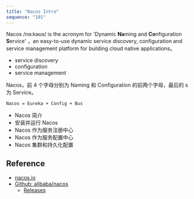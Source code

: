 ```yaml
---
title: "Nacos Intro"
sequence: "101"
---
```


Nacos /nɑ:kəʊs/ is the acronym for 'Dynamic **Na**ming and **Co**nfiguration **S**ervice'
，an easy-to-use dynamic service discovery,
configuration and service management platform for building cloud native applications。

- service discovery
- configuration
- service management

Nacos，前 4 个字母分别为 Naming 和 Configuration 的前两个字母，最后的 s 为 Service。

```text
Nacos = Eureka + Config + Bus
```

- Nacos 简介
- 安装并运行 Nacos
- Nacos 作为服务注册中心
- Nacos 作为服务配置中心
- Nacos 集群和持久化配置

## Reference

- [nacos.io](https://nacos.io/en-us/)
- [Github: alibaba/nacos](https://github.com/alibaba/nacos)
  - [Releases](https://github.com/alibaba/nacos/releases)

